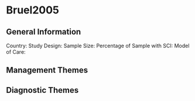# Bruel2005

## General Information
Country: 
Study Design: 
Sample Size: 
Percentage of Sample with SCI:
Model of Care: 

## Management Themes


## Diagnostic Themes
